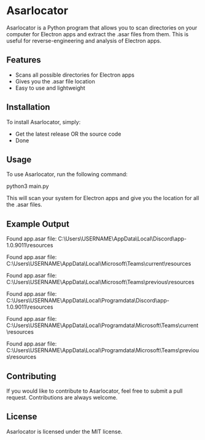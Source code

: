 # Asarlocator

Asarlocator is a Python program that allows you to scan directories on your computer for Electron apps and extract the .asar files from them. This is useful for reverse-engineering and analysis of Electron apps.

## Features

- Scans all possible directories for Electron apps
- Gives you the .asar file location
- Easy to use and lightweight

## Installation

To install Asarlocator, simply:
- Get the latest release OR the source code
- Done


## Usage

To use Asarlocator, run the following command:

python3 main.py


This will scan your system for Electron apps and give you the location for all the .asar files.

## Example Output
Found app.asar file: C:\Users\USERNAME\AppData\Local\Discord\app-1.0.9011\resources

Found app.asar file: C:\Users\USERNAME\AppData\Local\Microsoft\Teams\current\resources

Found app.asar file: C:\Users\USERNAME\AppData\Local\Microsoft\Teams\previous\resources

Found app.asar file: C:\Users\USERNAME\AppData\Local\Programdata\Discord\app-1.0.9011\resources

Found app.asar file: C:\Users\USERNAME\AppData\Local\Programdata\Microsoft\Teams\current\resources

Found app.asar file: C:\Users\USERNAME\AppData\Local\Programdata\Microsoft\Teams\previous\resources

## Contributing

If you would like to contribute to Asarlocator, feel free to submit a pull request. Contributions are always welcome.

## License

Asarlocator is licensed under the MIT license.
